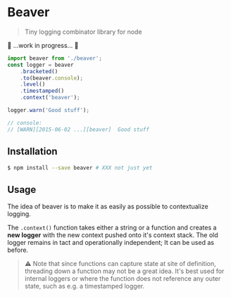 # Beaver

> Tiny logging combinator library for node

:construction: ...work in progress... :construction:

```javascript
import beaver from './beaver';
const logger = beaver
    .bracketed()
    .to(beaver.console);
    .level()
    .timestamped()
    .context('beaver');

logger.warn('Good stuff');

// console:
// [WARN][2015-06-02 ...][beaver]  Good stuff
```

## Installation

```bash
$ npm install --save beaver # XXX not just yet
```

## Usage

The idea of beaver is to make it as easily as possible to contextualize logging.

The `.context()` function takes either a string or a function and creates a
**new logger** with the new context pushed onto it's context stack. The old
logger remains in tact and operationally independent; It can be used as before.

> :warning: Note that since functions can capture state at site of definition,
> threading down a function may not be a great idea. It's best used for internal
> loggers or where the function does not reference any outer state, such as e.g.
> a timestamped logger.
